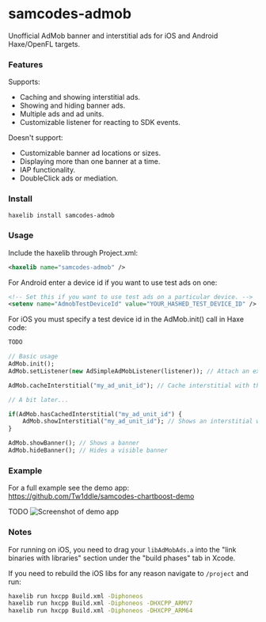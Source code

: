 # samcodes-admob

Unofficial AdMob banner and interstitial ads for iOS and Android Haxe/OpenFL targets.

### Features ###

Supports:
* Caching and showing interstitial ads.
* Showing and hiding banner ads.
* Multiple ads and ad units.
* Customizable listener for reacting to SDK events.

Doesn't support:
* Customizable banner ad locations or sizes.
* Displaying more than one banner at a time.
* IAP functionality.
* DoubleClick ads or mediation.

### Install ###

```bash
haxelib install samcodes-admob
```

### Usage ###

Include the haxelib through Project.xml:
```xml
<haxelib name="samcodes-admob" />
```

For Android enter a device id if you want to use test ads on one:
```xml
<!-- Set this if you want to use test ads on a particular device. -->
<setenv name="AdmobTestDeviceId" value="YOUR_HASHED_TEST_DEVICE_ID" />
```

For iOS you must specify a test device id in the AdMob.init() call in Haxe code:
```haxe
TODO
```

```haxe
// Basic usage
AdMob.init();
AdMob.setListener(new AdSimpleAdMobListener(listener)); // Attach an extended AdMobListener to handle/respond to SDK events.

AdMob.cacheInterstitial("my_ad_unit_id"); // Cache interstitial with the given id from your AdMob dashboard.

// A bit later...

if(AdMob.hasCachedInterstitial("my_ad_unit_id") {
	AdMob.showInterstitial("my_ad_unit_id"); // Shows an interstitial with the given id. If this is called and the ad isn't cached, then it will issue a cache request and show if as soon as it caches.
}

AdMob.showBanner(); // Shows a banner
AdMob.hideBanner(); // Hides a visible banner
```

### Example ###

For a full example see the demo app: https://github.com/Tw1ddle/samcodes-chartboost-demo

TODO
![Screenshot of demo app](https://github.com/Tw1ddle/samcodes-chartboost-demo/blob/master/screenshots/main.png?raw=true "Demo app")

### Notes ###

For running on iOS, you need to drag your ```libAdMobAds.a``` into the "link binaries with libraries" section under the "build phases" tab in Xcode.

If you need to rebuild the iOS libs for any reason navigate to ```/project``` and run:

```bash
haxelib run hxcpp Build.xml -Diphoneos
haxelib run hxcpp Build.xml -Diphoneos -DHXCPP_ARMV7
haxelib run hxcpp Build.xml -Diphoneos -DHXCPP_ARM64
```
